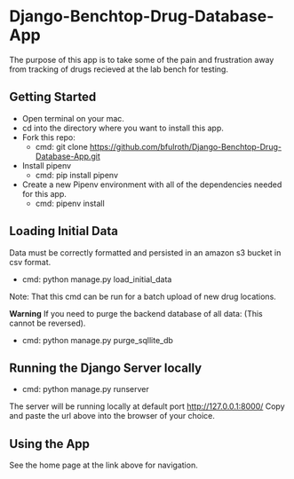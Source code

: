 # Django-Benchtop-Drug-Database-App

The purpose of this app is to take some of the pain and frustration away from tracking of drugs recieved at the lab bench for testing.

## Getting Started

- Open terminal on your mac.
- cd into the directory where you want to install this app.
- Fork this repo:
  - cmd: git clone https://github.com/bfulroth/Django-Benchtop-Drug-Database-App.git
- Install pipenv
  - cmd: pip install pipenv
- Create a new Pipenv environment with all of the dependencies needed for this app.
  - cmd: pipenv install

## Loading Initial Data

Data must be correctly formatted and persisted in an amazon s3 bucket in csv format.

- cmd: python manage.py load_initial_data

Note: That this cmd can be run for a batch upload of new drug locations.

**Warning**
If you need to purge the backend database of all data: (This cannot be reversed).

- cmd: python manage.py purge_sqllite_db

## Running the Django Server locally

- cmd: python manage.py runserver

The server will be running locally at default port http://127.0.0.1:8000/
Copy and paste the url above into the browser of your choice.

## Using the App

See the home page at the link above for navigation.
